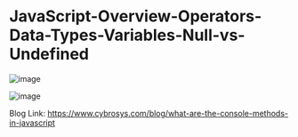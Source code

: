 # JavaScript-Overview-Operators-Data-Types-Variables-Null-vs-Undefined

![image](https://github.com/user-attachments/assets/1a9b65e6-3d70-4495-a35b-57ac70649e7a)


**<script src="myScript.js"></script>**

![image](https://github.com/user-attachments/assets/2a32ebb0-03df-47b8-9990-53a0415e36df)

Blog Link: https://www.cybrosys.com/blog/what-are-the-console-methods-in-javascript
